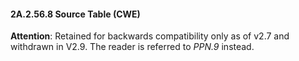 #### 2A.2.56.8 Source Table (CWE)

**Attention**: Retained for backwards compatibility only as of v2.7 and withdrawn in V2.9. The reader is referred to _PPN.9_ instead.
